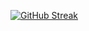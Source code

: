 [![GitHub Streak](https://streak-stats.demolab.com?user=hrmvlg&theme=tokyonight-duo&border_radius=15&date_format=j%20M%5B%20Y%5D&card_width=500)](https://git.io/streak-stats)
